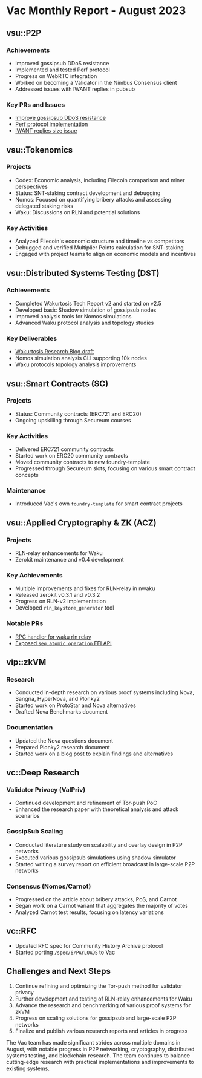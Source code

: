 # Vac Monthly Report - August 2023

## vsu::P2P

### Achievements
- Improved gossipsub DDoS resistance
- Implemented and tested Perf protocol
- Progress on WebRTC integration
- Worked on becoming a Validator in the Nimbus Consensus client
- Addressed issues with IWANT replies in pubsub

### Key PRs and Issues
- [Improve gossipsub DDoS resistance](https://github.com/status-im/nim-libp2p/pull/920)
- [Perf protocol implementation](https://github.com/status-im/nim-libp2p/pull/925)
- [IWANT replies size issue](https://github.com/status-im/nim-libp2p/issues/887)

## vsu::Tokenomics

### Projects
- Codex: Economic analysis, including Filecoin comparison and miner perspectives
- Status: SNT-staking contract development and debugging
- Nomos: Focused on quantifying bribery attacks and assessing delegated staking risks
- Waku: Discussions on RLN and potential solutions

### Key Activities
- Analyzed Filecoin's economic structure and timeline vs competitors
- Debugged and verified Multiplier Points calculation for SNT-staking
- Engaged with project teams to align on economic models and incentives

## vsu::Distributed Systems Testing (DST)

### Achievements
- Completed Wakurtosis Tech Report v2 and started on v2.5
- Developed basic Shadow simulation of gossipsub nodes
- Improved analysis tools for Nomos simulations
- Advanced Waku protocol analysis and topology studies

### Key Deliverables
- [Wakurtosis Research Blog draft](https://github.com/vacp2p/vac.dev/pull/123)
- Nomos simulation analysis CLI supporting 10k nodes
- Waku protocols topology analysis improvements

## vsu::Smart Contracts (SC)

### Projects
- Status: Community contracts (ERC721 and ERC20)
- Ongoing upskilling through Secureum courses

### Key Activities
- Delivered ERC721 community contracts
- Started work on ERC20 community contracts
- Moved community contracts to new foundry-template
- Progressed through Secureum slots, focusing on various smart contract concepts

### Maintenance
- Introduced Vac's own `foundry-template` for smart contract projects

## vsu::Applied Cryptography & ZK (ACZ)

### Projects
- RLN-relay enhancements for Waku
- Zerokit maintenance and v0.4 development

### Key Achievements
- Multiple improvements and fixes for RLN-relay in nwaku
- Released zerokit v0.3.1 and v0.3.2
- Progress on RLN-v2 implementation
- Developed `rln_keystore_generator` tool

### Notable PRs
- [RPC handler for waku rln relay](https://github.com/waku-org/nwaku/pull/1852)
- [Exposed `seq_atomic_operation` FFI API](https://github.com/vacp2p/zerokit/pull/206)

## vip::zkVM

### Research
- Conducted in-depth research on various proof systems including Nova, Sangria, HyperNova, and Plonky2
- Started work on ProtoStar and Nova alternatives
- Drafted Nova Benchmarks document

### Documentation
- Updated the Nova questions document
- Prepared Plonky2 research document
- Started work on a blog post to explain findings and alternatives

## vc::Deep Research

### Validator Privacy (ValPriv)
- Continued development and refinement of Tor-push PoC
- Enhanced the research paper with theoretical analysis and attack scenarios

### GossipSub Scaling
- Conducted literature study on scalability and overlay design in P2P networks
- Executed various gossipsub simulations using shadow simulator
- Started writing a survey report on efficient broadcast in large-scale P2P networks

### Consensus (Nomos/Carnot)
- Progressed on the article about bribery attacks, PoS, and Carnot
- Began work on a Carnot variant that aggregates the majority of votes
- Analyzed Carnot test results, focusing on latency variations

## vc::RFC

- Updated RFC spec for Community History Archive protocol
- Started porting `/spec/6/PAYLOADS` to Vac

## Challenges and Next Steps

1. Continue refining and optimizing the Tor-push method for validator privacy
2. Further development and testing of RLN-relay enhancements for Waku
3. Advance the research and benchmarking of various proof systems for zkVM
4. Progress on scaling solutions for gossipsub and large-scale P2P networks
5. Finalize and publish various research reports and articles in progress

The Vac team has made significant strides across multiple domains in August, with notable progress in P2P networking, cryptography, distributed systems testing, and blockchain research. The team continues to balance cutting-edge research with practical implementations and improvements to existing systems.